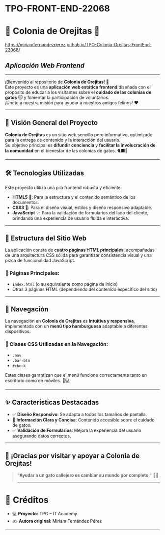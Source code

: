 # TPO-FRONT-END-22068

# 🐾 **Colonia de Orejitas** 🐾
https://miriamfernandezperez.github.io/TPO-Colonia-Orejitas-FrontEnd-22068/

## *Aplicación Web Frontend*
---
¡Bienvenido al repositorio de **Colonia de Orejitas**! 🎉  
Este proyecto es una **aplicación web estática frontend** diseñada con el propósito de educar a los visitantes sobre el **cuidado de las colonias de gatos** 😻 y fomentar la participación de voluntarios.  
¡Únete a nuestra misión para ayudar a nuestros amigos felinos! ❤️

---

## 🚀 **Visión General del Proyecto**

**Colonia de Orejitas** es un sitio web sencillo pero informativo, optimizado para la entrega de contenido y la interacción del usuario.  
Su objetivo principal es **difundir conciencia** y **facilitar la involucración de la comunidad** en el bienestar de las colonias de gatos. 🐈‍⬛🌿

---

## 🛠️ **Tecnologías Utilizadas**

Este proyecto utiliza una pila frontend robusta y eficiente:

- **HTML5** 📄: Para la estructura y el contenido semántico de los documentos.
- **CSS3** 🎨: Para el diseño visual, estilos y diseño responsivo adaptable.
- **JavaScript** 💡: Para la validación de formularios del lado del cliente, brindando una experiencia de usuario fluida e interactiva.

---

## 📁 **Estructura del Sitio Web**

La aplicación consta de **cuatro páginas HTML principales**, acompañadas de una arquitectura CSS sólida para garantizar consistencia visual y una pizca de funcionalidad JavaScript.

### 📄 Páginas Principales:

- `index.html` (o su equivalente como página de inicio)
- Otras 3 páginas HTML (dependiendo del contenido específico del sitio)

---

## 🧭 **Navegación**

La navegación en **Colonia de Orejitas** es **intuitiva y responsiva**, implementada con un **menú tipo hamburguesa** adaptable a diferentes dispositivos.

### 🔧 Clases CSS Utilizadas en la Navegación:

- `.nav`
- `.bar-btn`
- `#check`

Estas clases garantizan que el menú funcione correctamente tanto en escritorio como en móviles. 📱💻

---

## ✨ **Características Destacadas**

- ✅ **Diseño Responsivo**: Se adapta a todos los tamaños de pantalla.
- 🧼 **Información Clara y Concisa**: Contenido accesible sobre el cuidado de gatos.
- ✅ **Validación de Formularios**: Mejora la experiencia del usuario asegurando datos correctos.

---

## 💖 ¡Gracias por visitar y apoyar a Colonia de Orejitas!

> **"Ayudar a un gato callejero es cambiar su mundo por completo."** 🐾✨
>
> ---

# 📝 Créditos

- 💻 **Proyecto:** TPO – IT Academy
- ✍️ **Autora original:** Miriam Fernández Pérez

---

